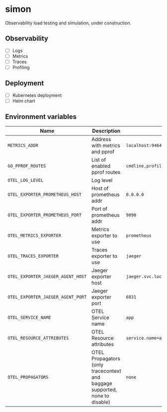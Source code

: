# simon

Observability load testing and simulation, under construction.

## Observability
- [ ] Logs
- [ ] Metrics
- [ ] Traces
- [ ] Profiling

## Deployment
- [ ] Kubernetes deployment
- [ ] Helm chart

## Environment variables

| Name                              | Description                                                                 | Example                                  | Default                                                  |
|-----------------------------------|-----------------------------------------------------------------------------|------------------------------------------|----------------------------------------------------------|
| `METRICS_ADDR`                    | Address with metrics and pprof                                              | `localhost:9464`                         | To prometheus addr                                       |
| `GO_PPROF_ROUTES`                 | List of enabled pprof routes                                                | `cmdline,profile`                        | `profile,symbol,trace,goroutine,heap,threadcreate,block` |
| `OTEL_LOG_LEVEL`                  | Log level                                                                   |                                          | `info`                                                   |
| `OTEL_EXPORTER_PROMETHEUS_HOST`   | Host of prometheus addr                                                     | `0.0.0.0`                                | `localhost`                                              |
| `OTEL_EXPORTER_PROMETHEUS_PORT`   | Port of prometheus addr                                                     | `9090`                                   | `9464`                                                   |
| `OTEL_METRICS_EXPORTER`           | Metrics exporter to use                                                     | `prometheus`                             | `none`                                                   |
| `OTEL_TRACES_EXPORTER`            | Traces exporter to use                                                      | `jaeger`                                 | `none`                                                   |
| `OTEL_EXPORTER_JAEGER_AGENT_HOST` | Jaeger exporter host                                                        | `jaeger.svc.local`                       | `localhost`                                              |
| `OTEL_EXPORTER_JAEGER_AGENT_PORT` | Jaeger exporter port                                                        | `6831`                                   | `6831`                                                   |
| `OTEL_SERVICE_NAME`               | OTEL Service name                                                           | `app`                                    | `unknown_service`                                        |
| `OTEL_RESOURCE_ATTRIBUTES`        | OTEL Resource attributes                                                    | `service.name=app,service.namespace=pfm` |                                                          |
| `OTEL_PROPAGATORS`                | OTEL Propagators (only tracecontext and baggage supported, none to disable) | `none`                                   | `tracecontext,baggage`                                   |
